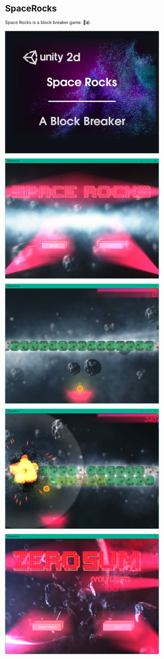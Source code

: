 # SpaceRocks
Space Rocks is a block breaker game. 🔮🪨

<p align="center">
  <img src="https://github.com/Mindstormer-0/SpaceRocks/blob/main/Screenshots/repoTitle.png?raw=true" />
</p>
<p align="center">
  <img src="https://github.com/Mindstormer-0/SpaceRocks/blob/main/Screenshots/menu.png?raw=true" />
</p>
<p align="center">
  <img src="https://github.com/Mindstormer-0/SpaceRocks/blob/main/Screenshots/level1.png?raw=true" />
</p>
<p align="center">
  <img src="https://github.com/Mindstormer-0/SpaceRocks/blob/main/Screenshots/level2.png?raw=true" />
</p>
<p align="center">
  <img src="https://github.com/Mindstormer-0/SpaceRocks/blob/main/Screenshots/end.png?raw=true" />
</p>
